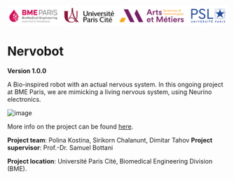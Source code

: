 ![image](Gallery/UniversiteParisCite_logo_horizontal_couleur_RVB.png)

# Nervobot
 
 **Version 1.0.0**

A Bio-inspired robot with an actual nervous system. In this ongoing project at BME Paris, we are mimicking a living nervous system, using Neurino electronics.

![image](Gallery/2B95CE67-4B55-4742-8BEE-48936455EB7E_1_201_a.png)

More info on the project can be found [here](https://wiki.bme-paris.com/2023-project07/tiki-index.php?page=HomePage).



**Project team**: Polina Kostina, Sirikorn Chalanunt, Dimitar Tahov
**Project supervisor**: Prof.-Dr. Samuel Bottani
 
**Project location**: Université Paris Cité, Biomedical Engineering Division (BME).
